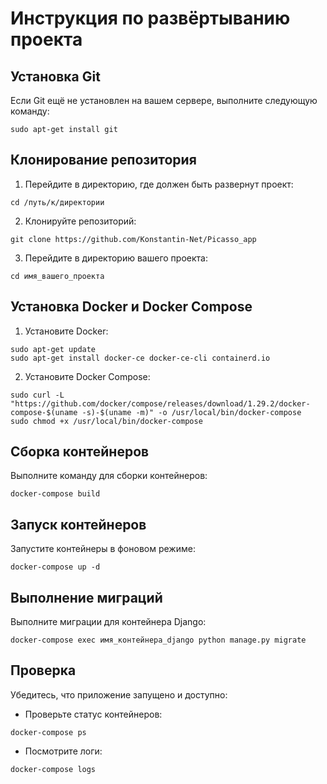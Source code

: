 
# Инструкция по развёртыванию проекта

## Установка Git
Если Git ещё не установлен на вашем сервере, выполните следующую команду:
```
sudo apt-get install git
```

## Клонирование репозитория
1. Перейдите в директорию, где должен быть развернут проект:
```
cd /путь/к/директории
```
2. Клонируйте репозиторий:
```
git clone https://github.com/Konstantin-Net/Picasso_app
```
3. Перейдите в директорию вашего проекта:
```
cd имя_вашего_проекта
```

## Установка Docker и Docker Compose
1. Установите Docker:
```
sudo apt-get update
sudo apt-get install docker-ce docker-ce-cli containerd.io
```
2. Установите Docker Compose:
```
sudo curl -L "https://github.com/docker/compose/releases/download/1.29.2/docker-compose-$(uname -s)-$(uname -m)" -o /usr/local/bin/docker-compose
sudo chmod +x /usr/local/bin/docker-compose
```

## Сборка контейнеров
Выполните команду для сборки контейнеров:
```
docker-compose build
```

## Запуск контейнеров
Запустите контейнеры в фоновом режиме:
```
docker-compose up -d
```

## Выполнение миграций
Выполните миграции для контейнера Django:
```
docker-compose exec имя_контейнера_django python manage.py migrate
```

## Проверка
Убедитесь, что приложение запущено и доступно:
- Проверьте статус контейнеров:
```
docker-compose ps
```
- Посмотрите логи:
```
docker-compose logs
```
